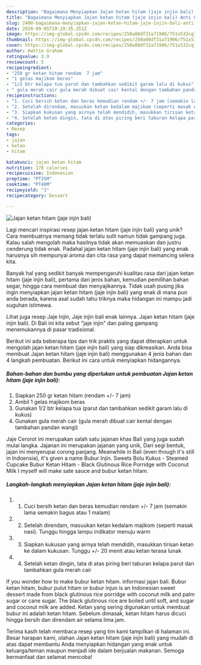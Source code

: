 ```yaml
---
description: "Bagaimana Menyiapkan Jajan ketan hitam (jaje injin bali) Anti Gagal"
title: "Bagaimana Menyiapkan Jajan ketan hitam (jaje injin bali) Anti Gagal"
slug: 2400-bagaimana-menyiapkan-jajan-ketan-hitam-jaje-injin-bali-anti-gagal
date: 2020-09-05T19:19:35.251Z
image: https://img-global.cpcdn.com/recipes/250a08df31a71906/751x532cq70/jajan-ketan-hitam-jaje-injin-bali-foto-resep-utama.jpg
thumbnail: https://img-global.cpcdn.com/recipes/250a08df31a71906/751x532cq70/jajan-ketan-hitam-jaje-injin-bali-foto-resep-utama.jpg
cover: https://img-global.cpcdn.com/recipes/250a08df31a71906/751x532cq70/jajan-ketan-hitam-jaje-injin-bali-foto-resep-utama.jpg
author: Hattie Graham
ratingvalue: 3.9
reviewcount: 5
recipeingredient:
- "250 gr ketan hitam rendam  7 jam"
- "1 gelas majikom beras"
- "1/2 btr kelapa tua parut dan tambahkan sedikit garam lalu di kukus"
- " gula merah cair gula merah dibuat cair kental dengan tambahan pandan wangi"
recipeinstructions:
- "1. Cuci bersih ketan dan beras kemudian rendam +/- 7 jam (semakin lama semakin bagus atau 1 malam)"
- "2. Setelah direndam, masuukan ketan kedalam majikom (seperti masak nasi). Tunggu hingga lampu indikator menuju warm"
- "3. Siapkan kukusan yang airnya telah mendidih, masukkan tirisan ketan ke dalam kukusan. Tunggu +/- 20 menit atau ketan terasa lunak"
- "4. Setelah ketan dingin, tata di atas piring beri taburan kelapa parut dan tambahkan gula merah cair"
categories:
- Resep
tags:
- jajan
- ketan
- hitam

katakunci: jajan ketan hitam 
nutrition: 178 calories
recipecuisine: Indonesian
preptime: "PT35M"
cooktime: "PT40M"
recipeyield: "1"
recipecategory: Dessert

---
```



![Jajan ketan hitam (jaje injin bali)](https://img-global.cpcdn.com/recipes/250a08df31a71906/751x532cq70/jajan-ketan-hitam-jaje-injin-bali-foto-resep-utama.jpg)

Lagi mencari inspirasi resep jajan ketan hitam (jaje injin bali) yang unik? Cara membuatnya memang tidak terlalu sulit namun tidak gampang juga. Kalau salah mengolah maka hasilnya tidak akan memuaskan dan justru cenderung tidak enak. Padahal jajan ketan hitam (jaje injin bali) yang enak harusnya sih mempunyai aroma dan cita rasa yang dapat memancing selera kita.

Banyak hal yang sedikit banyak mempengaruhi kualitas rasa dari jajan ketan hitam (jaje injin bali), pertama dari jenis bahan, kemudian pemilihan bahan segar, hingga cara membuat dan menyajikannya. Tidak usah pusing jika ingin menyiapkan jajan ketan hitam (jaje injin bali) yang enak di mana pun anda berada, karena asal sudah tahu triknya maka hidangan ini mampu jadi suguhan istimewa.

Lihat juga resep Jaje Injin, Jaje injin bali enak lainnya. Jajan ketan hitam (jaje injin bali). Di Bali ini kita sebut &#34;jaje injin&#34; dan paling gampang menemukannya di pasar tradisional.


Berikut ini ada beberapa tips dan trik praktis yang dapat diterapkan untuk mengolah jajan ketan hitam (jaje injin bali) yang siap dikreasikan. Anda bisa membuat Jajan ketan hitam (jaje injin bali) menggunakan 4 jenis bahan dan 4 langkah pembuatan. Berikut ini cara untuk menyiapkan hidangannya.

<!--inarticleads1-->

##### Bahan-bahan dan bumbu yang diperlukan untuk pembuatan Jajan ketan hitam (jaje injin bali):

1. Siapkan 250 gr ketan hitam (rendam +/- 7 jam)
1. Ambil 1 gelas majikom beras
1. Gunakan 1/2 btr kelapa tua (parut dan tambahkan sedikit garam lalu di kukus)
1. Gunakan  gula merah cair (gula merah dibuat cair kental dengan tambahan pandan wangi)


Jaje Cerorot ini merupakan salah satu jajanan khas Bali yang juga sudah mulai langka. Jajanan ini merupakan jajanan yang unik, Dari segi bentuk, jajan ini menyerupai corong panjang. Meanwhile in Bali (even though it&#39;s still in Indoensia), it&#39;s given a name Bubur Injin. Sweets Bolu Kukus - Steamed Cupcake Bubur Ketan Hitam - Black Glutinous Rice Porridge with Coconut Milk I myself will make sate sauce and bubur ketan hitam. 

<!--inarticleads2-->

##### Langkah-langkah menyiapkan Jajan ketan hitam (jaje injin bali):

1. 1. Cuci bersih ketan dan beras kemudian rendam +/- 7 jam (semakin lama semakin bagus atau 1 malam)
1. 2. Setelah direndam, masuukan ketan kedalam majikom (seperti masak nasi). Tunggu hingga lampu indikator menuju warm
1. 3. Siapkan kukusan yang airnya telah mendidih, masukkan tirisan ketan ke dalam kukusan. Tunggu +/- 20 menit atau ketan terasa lunak
1. 4. Setelah ketan dingin, tata di atas piring beri taburan kelapa parut dan tambahkan gula merah cair


If you wonder how to make bubur ketan hitam. informasi jajan bali. Bubur ketan hitam, bubur pulut hitam or bubur injun is an Indonesian sweet dessert made from black glutinous rice porridge with coconut milk and palm sugar or cane sugar. The black glutinous rice are boiled until soft, and sugar and coconut milk are added. Ketan yang sering digunakan untuk membuat bubur ini adalah ketan hitam. Sebelum dimasak, ketan hitam harus dicuci hingga bersih dan direndam air selama lima jam. 

Terima kasih telah membaca resep yang tim kami tampilkan di halaman ini. Besar harapan kami, olahan Jajan ketan hitam (jaje injin bali) yang mudah di atas dapat membantu Anda menyiapkan hidangan yang enak untuk keluarga/teman maupun menjadi ide dalam berjualan makanan. Semoga bermanfaat dan selamat mencoba!
